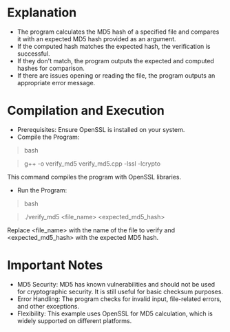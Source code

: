 # Explanation

   * The program calculates the MD5 hash of a specified file and compares it with an expected MD5 hash provided as an argument.
   * If the computed hash matches the expected hash, the verification is successful.
   * If they don't match, the program outputs the expected and computed hashes for comparison.
   * If there are issues opening or reading the file, the program outputs an appropriate error message.

# Compilation and Execution
   * Prerequisites: Ensure OpenSSL is installed on your system.
   * Compile the Program:
  >bash

  >g++ -o verify_md5 verify_md5.cpp -lssl -lcrypto

This command compiles the program with OpenSSL libraries.

   * Run the Program:
  >bash

  >./verify_md5 <file_name> <expected_md5_hash>

Replace <file_name> with the name of the file to verify and <expected_md5_hash> with the expected MD5 hash.

# Important Notes
   * MD5 Security: MD5 has known vulnerabilities and should not be used for cryptographic security. It is still useful for basic checksum purposes.
   * Error Handling: The program checks for invalid input, file-related errors, and other exceptions.
   * Flexibility: This example uses OpenSSL for MD5 calculation, which is widely supported on different platforms.

